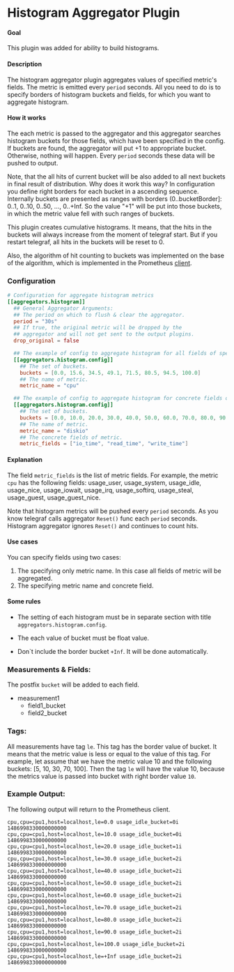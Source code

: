 # Histogram Aggregator Plugin

#### Goal

This plugin was added for ability to build histograms.

#### Description

The histogram aggregator plugin aggregates values of specified metric's
fields. The metric is emitted every `period` seconds. All you need to do
is to specify borders of histogram buckets and fields, for which you want
to aggregate histogram.

#### How it works

The each metric is passed to the aggregator and this aggregator searches
histogram buckets for those fields, which have been specified in the
config. If buckets are found, the aggregator will put +1 to appropriate
bucket. Otherwise, nothing will happen. Every `period` seconds these data
will be pushed to output.

Note, that the all hits of current bucket will be also added to all next
buckets in final result of distribution. Why does it work this way? In
configuration you define right borders for each bucket in a ascending
sequence. Internally buckets are presented as ranges with borders
(0..bucketBorder]: 0..1, 0..10, 0..50, …, 0..+Inf. So the value "+1" will be
put into those buckets, in which the metric value fell with such ranges of
buckets.

This plugin creates cumulative histograms. It means, that the hits in the 
buckets will always increase from the moment of telegraf start. But if you
restart telegraf, all hits in the buckets will be reset to 0.

Also, the algorithm of hit counting to buckets was implemented on the base
of the algorithm, which is implemented in the Prometheus
[client](https://github.com/prometheus/client_golang/blob/master/prometheus/histogram.go).

### Configuration

```toml
# Configuration for aggregate histogram metrics
[[aggregators.histogram]]
  ## General Aggregator Arguments:
  ## The period on which to flush & clear the aggregator.
  period = "30s"
  ## If true, the original metric will be dropped by the
  ## aggregator and will not get sent to the output plugins.
  drop_original = false

  ## The example of config to aggregate histogram for all fields of specified metric.
  [[aggregators.histogram.config]]
    ## The set of buckets.
    buckets = [0.0, 15.6, 34.5, 49.1, 71.5, 80.5, 94.5, 100.0]
    ## The name of metric.
    metric_name = "cpu"

  ## The example of config to aggregate histogram for concrete fields of specified metric.
  [[aggregators.histogram.config]]
    ## The set of buckets.
    buckets = [0.0, 10.0, 20.0, 30.0, 40.0, 50.0, 60.0, 70.0, 80.0, 90.0, 100.0]
    ## The name of metric.
    metric_name = "diskio"
    ## The concrete fields of metric.
    metric_fields = ["io_time", "read_time", "write_time"]
```

#### Explanation

The field `metric_fields` is the list of metric fields. For example, the
metric `cpu` has the following fields: usage_user, usage_system,
usage_idle, usage_nice, usage_iowait, usage_irq, usage_softirq, usage_steal,
usage_guest, usage_guest_nice.

Note that histogram metrics will be pushed every `period` seconds. 
As you know telegraf calls aggregator `Reset()` func each `period` seconds.
Histogram aggregator ignores `Reset()` and continues to count hits. 

#### Use cases

You can specify fields using two cases:

 1. The specifying only metric name. In this case all fields of metric
    will be aggregated.
 2. The specifying metric name and concrete field.
 
#### Some rules
 
 - The setting of each histogram must be in separate section with title
   `aggregators.histogram.config`.

 - The each value of bucket must be float value.
 
 - Don\`t include the border bucket `+Inf`. It will be done automatically.
 
### Measurements & Fields:

The postfix `bucket` will be added to each field.

- measurement1
    - field1_bucket
    - field2_bucket

### Tags:

All measurements have tag `le`. This tag has the border value of bucket. It
means that the metric value is less or equal to the value of this tag. For
example, let assume that we have the metric value 10 and the following
buckets: [5, 10, 30, 70, 100]. Then the tag `le` will have the value 10,
because the metrics value is passed into bucket with right border value `10`.

### Example Output:

The following output will return to the Prometheus client.

```
cpu,cpu=cpu1,host=localhost,le=0.0 usage_idle_bucket=0i 1486998330000000000
cpu,cpu=cpu1,host=localhost,le=10.0 usage_idle_bucket=0i 1486998330000000000
cpu,cpu=cpu1,host=localhost,le=20.0 usage_idle_bucket=1i 1486998330000000000
cpu,cpu=cpu1,host=localhost,le=30.0 usage_idle_bucket=2i 1486998330000000000
cpu,cpu=cpu1,host=localhost,le=40.0 usage_idle_bucket=2i 1486998330000000000
cpu,cpu=cpu1,host=localhost,le=50.0 usage_idle_bucket=2i 1486998330000000000
cpu,cpu=cpu1,host=localhost,le=60.0 usage_idle_bucket=2i 1486998330000000000
cpu,cpu=cpu1,host=localhost,le=70.0 usage_idle_bucket=2i 1486998330000000000
cpu,cpu=cpu1,host=localhost,le=80.0 usage_idle_bucket=2i 1486998330000000000
cpu,cpu=cpu1,host=localhost,le=90.0 usage_idle_bucket=2i 1486998330000000000
cpu,cpu=cpu1,host=localhost,le=100.0 usage_idle_bucket=2i 1486998330000000000
cpu,cpu=cpu1,host=localhost,le=+Inf usage_idle_bucket=2i 1486998330000000000
```
